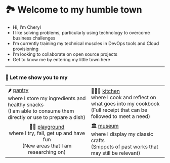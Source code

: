 # 🏞️ Welcome to my humble town

- Hi, I’m Cheryl 
- I like solving problems, particularly using technology to overcome business challenges 
- I’m currently training my technical muscles in DevOps tools and Cloud provisioning 
- I’m looking to collaborate on open source projects 
- Get to know me by entering my little town here

---
### 👋 Let me show you to my

<table>
  <tr>
    <td>
      🌶️ <a href='https://github.com/users/ylcheryl/projects/2'>pantry</a><br>
      where I store my ingredients and healthy snacks<br>
      (I am able to consume them directly or use to prepare a dish)
    </td>
    <td>
      👩🏻‍🍳 <a href='https://github.com/users/ylcheryl/projects/3'>kitchen</a><br>
      where I cook and reflect on what goes into my cookbook<br>
      (Full receipt that can be followed to meet a need)
    </td>
  </tr>
  <tr  >
    <td style="text-align:center">🤸‍♀️ <a href='https://github.com/users/ylcheryl/projects/4'>playground</a><br>
      where I try, fall, get up and have fun<br>
      (New areas that I am researching on)
    </td style="text-align:center"> 
    <td>
      🏛️ <a href='https://github.com/users/ylcheryl/projects/1'>museum</a><br>
      where I display my classic crafts<br>
      (Snippets of past works that may still be relevant)
    </td>
  </tr>

 </table>

<!---
ylcheryl/ylcheryl is a ✨ special ✨ repository because its `README.md` (this file) appears on your GitHub profile.
You can click the Preview link to take a look at your changes.
- 👋 Hi, I’m Cheryl
- 👀 I like solving problems, particularly using technology to overcome business challenges
- 🌱 I’m currently training my technical muscles in DevOps tools and Cloud provisioning
- 💞️ I’m looking to collaborate on open source projects
- 📫 Get to know me by entering my little town here
--->
